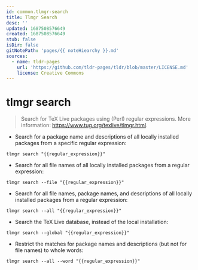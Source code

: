 ```yaml
---
id: common.tlmgr-search
title: Tlmgr Search
desc: ''
updated: 1687508576649
created: 1687508576649
stub: false
isDir: false
gitNotePath: 'pages/{{ noteHiearchy }}.md'
sources:
  - name: tldr-pages
    url: 'https://github.com/tldr-pages/tldr/blob/master/LICENSE.md'
    license: Creative Commons
---
```

# tlmgr search

> Search for TeX Live packages using (Perl) regular expressions.
> More information: <https://www.tug.org/texlive/tlmgr.html>.

- Search for a package name and descriptions of all locally installed packages from a specific regular expression:

`tlmgr search "{{regular_expression}}"`

- Search for all file names of all locally installed packages from a regular expression:

`tlmgr search --file "{{regular_expression}}"`

- Search for all file names, package names, and descriptions of all locally installed packages from a regular expression:

`tlmgr search --all "{{regular_expression}}"`

- Search the TeX Live database, instead of the local installation:

`tlmgr search --global "{{regular_expression}}"`

- Restrict the matches for package names and descriptions (but not for file names) to whole words:

`tlmgr search --all --word "{{regular_expression}}"`

